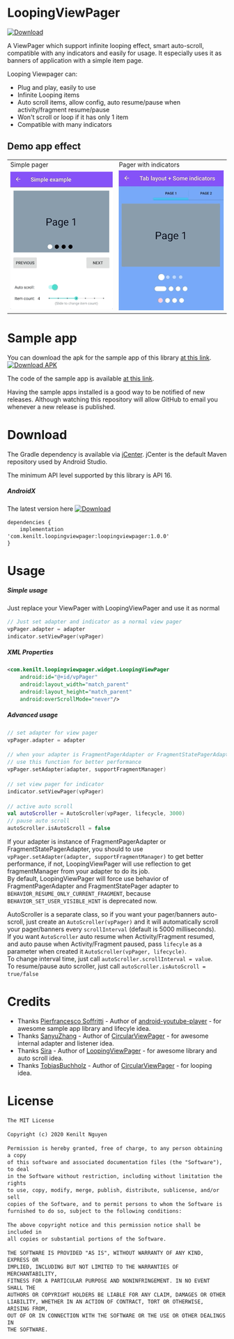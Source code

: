 # LoopingViewPager
[ ![Download](https://api.bintray.com/packages/kenilt/LoopingViewPager/com.kenilt.loopingviewpager/images/download.svg) ](https://bintray.com/kenilt/LoopingViewPager/com.kenilt.loopingviewpager/_latestVersion)

A ViewPager which support infinite looping effect, smart auto-scroll, compatible with any indicators and easily for usage. It especially uses it as banners of application with a simple item page.

Looping Viewpager can:
- Plug and play, easily to use
- Infinite Looping items
- Auto scroll items, allow config, auto resume/pause when activity/fragment resume/pause
- Won't scroll or loop if it has only 1 item
- Compatible with many indicators

## Demo app effect
<table>
  <tr>
    <td>Simple pager</td>
    <td>Pager with indicators</td>
  </tr>
  <tr>
    <td><img src="/screenshot/simple-screenshot.gif" width="300"></td>
    <td><img src="/screenshot/indicators-screenshot.gif" width="300"></td>
  </tr>
 </table>


# Sample app
You can download the apk for the sample app of this library [at this link](./app/apk).  
[<img src="http://www.installads.net/buton/download-apk.png" height="70" title="Download APK" />](./app/apk)

The code of the sample app is available [at this link](./app/).

Having the sample apps installed is a good way to be notified of new releases. Although watching this repository will allow GitHub to email you whenever a new release is published.


# Download
The Gradle dependency is available via [jCenter](https://bintray.com/kenilt/LoopingViewPager). jCenter is the default Maven repository used by Android Studio.

The minimum API level supported by this library is API 16.

##### AndroidX
The latest version here [ ![Download](https://api.bintray.com/packages/kenilt/LoopingViewPager/com.kenilt.loopingviewpager/images/download.svg) ](https://bintray.com/kenilt/LoopingViewPager/com.kenilt.loopingviewpager/_latestVersion)
```
dependencies {
    implementation 'com.kenilt.loopingviewpager:loopingviewpager:1.0.0'
}
```


# Usage

##### Simple usage
Just replace your ViewPager with LoopingViewPager and use it as normal

```kotlin
// Just set adapter and indicator as a normal view pager
vpPager.adapter = adapter
indicator.setViewPager(vpPager)
```


##### XML Properties

```xml
<com.kenilt.loopingviewpager.widget.LoopingViewPager
	android:id="@+id/vpPager"
	android:layout_width="match_parent"
	android:layout_height="match_parent"
	android:overScrollMode="never"/>
```

##### Advanced usage

```kotlin
// set adapter for view pager
vpPager.adapter = adapter

// when your adapter is FragmentPagerAdapter or FragmentStatePagerAdapter,
// use this function for better performance
vpPager.setAdapter(adapter, supportFragmentManager)

// set view pager for indicator
indicator.setViewPager(vpPager)

// active auto scroll
val autoScroller = AutoScroller(vpPager, lifecycle, 3000)
// pause auto scroll
autoScroller.isAutoScroll = false
```

If your adapter is instance of FragmentPagerAdapter or FragmentStatePagerAdapter, you should to use `vpPager.setAdapter(adapter, supportFragmentManager)` to get better performance, if not, LoopingViewPager will use reflection to get fragmentManager from your adapter to do its job.  
By default, LoopingViewPager will force use behavior of FragmentPagerAdapter and FragmentStatePager adapter to `BEHAVIOR_RESUME_ONLY_CURRENT_FRAGMENT`, because `BEHAVIOR_SET_USER_VISIBLE_HINT` is deprecated now.

AutoScroller is a separate class, so if you want your pager/banners auto-scroll, just create an `AutoScroller(vpPager)` and it will automatically scroll your pager/banners every `scrollInterval` (default is 5000 milliseconds).  
If you want `AutoScroller` auto resume when Activity/Fragment resumed, and auto pause when Activity/Fragment paused, pass `lifecyle` as a parameter when created it `AutoScroller(vpPager, lifecycle)`.  
To change interval time, just call `autoScroller.scrollInterval = value`.  
To resume/pause auto scroller, just call `autoScroller.isAutoScroll = true/false`

# Credits

 * Thanks [Pierfrancesco Soffritti][1] - Author of [android-youtube-player][2] - for awesome sample app library and lifecyle idea.
 * Thanks [SanyuZhang][3] - Author of [CircularViewPager][4] - for awesome internal adapter and listener idea.
 * Thanks [Sira][5] - Author of [LoopingViewPager][6] - for awesome library and auto scroll idea.
 * Thanks [TobiasBuchholz][7] - Author of [CircularViewPager][8] - for looping idea.




 [1]: https://github.com/PierfrancescoSoffritti
 [2]: https://github.com/PierfrancescoSoffritti/android-youtube-player
 [3]: https://github.com/sanyuzhang
 [4]: https://github.com/sanyuzhang/CircularViewPager
 [5]: https://github.com/siralam
 [6]: https://github.com/siralam/LoopingViewPager
 [7]: https://github.com/TobiasBuchholz
 [8]: https://github.com/TobiasBuchholz/CircularViewPager

# License

```
The MIT License

Copyright (c) 2020 Kenilt Nguyen

Permission is hereby granted, free of charge, to any person obtaining a copy
of this software and associated documentation files (the "Software"), to deal
in the Software without restriction, including without limitation the rights
to use, copy, modify, merge, publish, distribute, sublicense, and/or sell
copies of the Software, and to permit persons to whom the Software is
furnished to do so, subject to the following conditions:

The above copyright notice and this permission notice shall be included in
all copies or substantial portions of the Software.

THE SOFTWARE IS PROVIDED "AS IS", WITHOUT WARRANTY OF ANY KIND, EXPRESS OR
IMPLIED, INCLUDING BUT NOT LIMITED TO THE WARRANTIES OF MERCHANTABILITY,
FITNESS FOR A PARTICULAR PURPOSE AND NONINFRINGEMENT. IN NO EVENT SHALL THE
AUTHORS OR COPYRIGHT HOLDERS BE LIABLE FOR ANY CLAIM, DAMAGES OR OTHER
LIABILITY, WHETHER IN AN ACTION OF CONTRACT, TORT OR OTHERWISE, ARISING FROM,
OUT OF OR IN CONNECTION WITH THE SOFTWARE OR THE USE OR OTHER DEALINGS IN
THE SOFTWARE.
```
